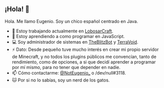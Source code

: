 ## ¡Hola! 👋

Hola. Me llamo Eugenio. Soy un chico español centrado en Java.

- 🔭 Estoy trabajando actualmente en [LobosarCraft](https://lobosarcraft.com).
- 🌱 Estoy aprendiendo a como programar en JavaScript.
- 💻 Soy administrador de sistemas en [TheBlitzBot](https://theblitzbot.com) y [TerraVoid](https://terravoid.net).
- ⚡ Dato: Desde pequeño tuve mucho interés en crear mi propio servidor de Minecraft, y no todos los plugins públicos me convencían, tanto de rendimiento, como de opciones, a si que decidí aprender a programar por mí mismo, para no tener que depender en nadie.
- 📫 Cómo contactarme: [@NotEugenio_](https://twitter.com/NotEugenio_) o /dev/null#3118.
- 🐱 Por si no lo sabías, soy un nerd de los gatos.
